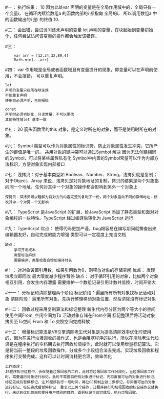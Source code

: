 #一：
    执行结果： 10
    因为此处var 声明的变量是在全局作用域中的，全局只有一个变量i， 在循环内赋给数组a 的函数内部的i 都指向
    全局的i， 所以调用数组a 中的函数输出的i 是i 的终值 10.

#二：
    会出错，尝试访问还未声明的变量
    let 声明的变量，在块起始到变量初始化，任何尝试访问该变量的操作都会触发该错误。

#三：
```
    var arr = [12,34,32,89,4]
    Math.min(...arr)
```
#四：
    var 
    作用域是全局或者函数域且有变量提升的现象，即变量可以在声明前使用，不会报错。
    可以重复声明。

    let
    声明的变量只在所在块生效
    不能重复声明
    使用前必须声明，否则报错

    const
    声明时必须初始化，只读常量，不可以更改
    其他特性域let 基本一致

#五：
    20
    箭头函数里的this 对象，是定义时所在的对象，而不是使用时所在的对象。

#六：
    Symbol 类型可以作为对象属性的标识符，防止对象属性发生冲突，它所产生的键值是唯一的。
    共用对象的键冲突可以通过Symbol 解决
    因为无法创建相同的Symbol，可以将某些属性私有化
    Symbol中内置的Symbol常量可以作为内部方法标识，方便对象实现内部接口

#七：
    浅拷贝：对于基本类型如 Boolean、Number、String，浅拷贝就是复制；对于Object、Array 来说，浅拷贝是对对象地址的复制，拷贝的结果是两个对象指向同一个地址，任何对其中一个对象的操作都会影响到另外一个对象上

    深拷贝：深拷贝可以理解为将对方的内容完整的复制了一份，两个对象指向不同的存储地址，修改其中一个对另一个无影响

#八：
    TypeScript 是JavaScript 的扩展，给JavaScript 添加了静态类型和面对对象编程的一些特性。TypeScript 经过编译后转化为 JavaScript 运行

#九：
    TypeScript 优点：
        使得代码更加严谨，bug跟容易在编写期间就排查出来
        编辑器友好，自动完成的能力增强
        类型可以一定程度上充当文档

    缺点：
        学习开发成本
        类型标注麻烦
        需要编译，类型检查会增加编译时长

#十：
    对对象设置引用数，如果引用数为0，则释放对象的存储空间
    优点：
        发现垃圾立即回收
        最大限度减少程序暂停
    缺点：
        对于循环引用的对象，比如两个对象相互引用，会发生内存泄露
        需要维护一个数组记录引用计数并监控，时间开销大

#十一：
    分标记和清除整理两个阶段
    标记阶段：遍里所有所有对象找标记活动对象
    清除阶段：遍里所有对象，先执行整理移动对象位置，然后清除没有标记对象

#十二：
    回收过程采用复制算法和标记整理
    新生代内存分区为两个等大小的空间
    使用空间From, 空闲空间为To
    活动对象存储在From空间
    标记整理后将活动对象拷贝至To空间
    From 和 To 交换空间完成释放

#十三：
    增量标记算法是V8引擎清除老生代对象是为提高清除效率优化时使用的，因为在进行垃圾回收的操作式，也是会阻塞程序的执行，所以在清除老生代垃圾是在程序执行的空档期去执行回收垃圾操作，此时就可以使用增量标记算法。它是将当前一整段的垃圾回收操作，分成多个小段组合法去完成。实现垃圾回收和程序执行交替完成。这样可以让时间消耗更合理，效率优化

    工作原理：
    JS程序执行过程中，会伴随着垃圾回收的工作，此时将垃圾回收工作分段化，当垃圾回收工作时，需要遍历对象进行标记，此时不需要将所有对象进行标记，先将直接可达的对象进行标记，标记完成后暂停标记，让JS程序执行一段时间，再让GC机制去做二步标记，将间接可达的对象进行标记，标记完成后暂停标记  重复以上两个操作，让程序执行和垃圾回收的标记操作交替执行，来达到优化效率和提升用户体验的目的，直到标记全部完成后，执行垃圾回收。
